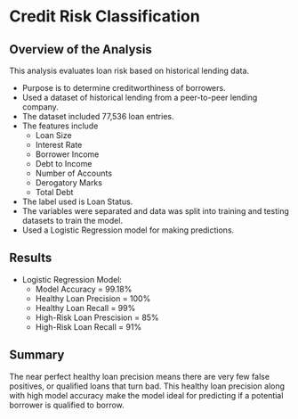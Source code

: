 # Credit Risk Classification

## Overview of the Analysis

This analysis evaluates loan risk based on historical lending data.

* Purpose is to determine creditworthiness of borrowers.
* Used a dataset of historical lending from a peer-to-peer lending company.
* The dataset included 77,536 loan entries.
* The features include
    * Loan Size
    * Interest Rate
    * Borrower Income
    * Debt to Income
    * Number of Accounts
    * Derogatory Marks
    * Total Debt
* The label used is Loan Status.
* The variables were separated and data was split into training and testing datasets to train the model.
* Used a Logistic Regression model for making predictions.

## Results

* Logistic Regression Model:
    * Model Accuracy = 99.18%
    * Healthy Loan Precision = 100%
    * Healthy Loan Recall = 99%
    * High-Risk Loan Prescision =  85%
    * High-Risk Loan Recall = 91%

## Summary

The near perfect healthy loan precision means there are very few false positives, or qualified loans that turn bad. This healthy loan precision along with high model accuracy make the model ideal for predicting if a potential borrower is qualified to borrow.
